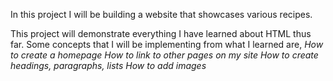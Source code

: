 In this project I will be building a website that showcases various recipes.

This project will demonstrate everything I have learned about HTML thus far.
Some concepts that I will be implementing from what I learned are,
        *How to create a homepage*
        *How to link to other pages on my site*
        *How to create headings, paragraphs, lists*
        *How to add images*